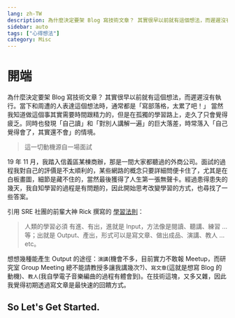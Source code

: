 ```yaml
---
lang: zh-TW
description: 為什麼決定要架 Blog 寫技術文章？ 其實很早以前就有這個想法，而遲遲沒有執行。當下和周遭的人表達這個想法時，通常都是「寫部落格，太累了吧！」 當然我知道做這個事其實需要時間跟精力的，但是在孤獨的學習路上，走久了只會覺得疲乏。同時也發現「自己讀」和「對別人講解一遍」的巨大落差，時常落入「自己覺得會了，其實還不會」的情境。
sidebar: auto
tags: ["心得想法"]
category: Misc
---
```

# 開端
<PageEdit/>
<div><TagLinks/></div>

為什麼決定要架 Blog 寫技術文章？ 其實很早以前就有這個想法，而遲遲沒有執行。當下和周遭的人表達這個想法時，通常都是「寫部落格，太累了吧！」 當然我知道做這個事其實需要時間跟精力的，但是在孤獨的學習路上，走久了只會覺得疲乏。同時也發現「自己讀」和「對別人講解一遍」的巨大落差，時常落入「自己覺得會了，其實還不會」的情境。

> 這一切動機源自一場面試

19 年 11 月，我踏入信義區某棟商辦，那是一間大家都聽過的外商公司。面試的過程我對自己的評價是不太順利的，某些網路的概念只要詳細問便卡住了，尤其是在白板畫圖，細節是藏不住的，當然最後獲得了人生第一張無聲卡。經過患得患失的幾天，我自知學習的過程是有問題的，因此開始思考改變學習的方式，也尋找了一些答案。

引用 SRE 社團的前輩大神 Rick 撰寫的 [學習法則](https://rickhw.github.io/2017/09/20/About/Learning-Approaches/)：
> 人類的學習必須 有進、有出，進就是 Input，方法像是閱讀、聽講、練習 … 等；出就是 Output、產出，形式可以是寫文章、做出成品、演講、教人 … etc。

想想幾種能產生 Output 的途徑：`演講`(機會不多，目前實力不敢報 Meetup，而研究室 Group Meeting 總不能請教授多讓我講幾次?)、`寫文章`(這就是想寫 Blog 的動機)、`教人`(我自學電子音樂編曲的過程有體會到)。在技術這塊，又多又雜，因此我覺得初期透過寫文章是最快速的回饋方式。

## So Let's Get Started.

<Disqus/>